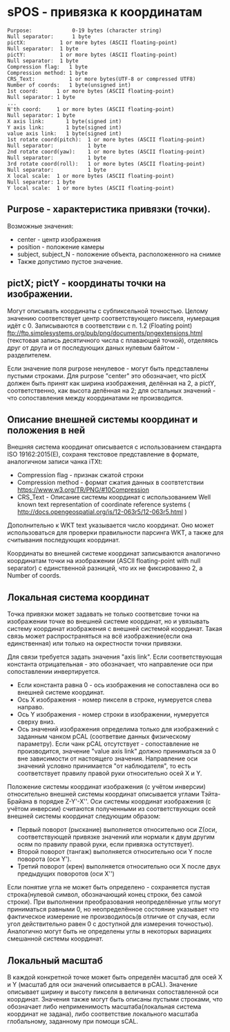 # sPOS - привязка к координатам

    Purpose:             0-19 bytes (character string)
    Null separator:      1 byte
    pictX:           1 or more bytes (ASCII floating-point)
    Null separator:  1 byte
    pictY:           1 or more bytes (ASCII floating-point)
    Null separator:  1 byte
    Compression flag:   1 byte
    Compression method: 1 byte
    CRS_Text:           1 or more bytes(UTF-8 or compressed UTF8)
    Number of coords:   1 byte(unsigned int)
    1st coord:      1 or more bytes (ASCII floating-point)
    Null separator: 1 byte
    ...
    N'th coord:     1 or more bytes (ASCII floating-point)
    Null separator: 1 byte 
    X axis link:       1 byte(signed int)
    Y axis link:       1 byte(signed int)
    value axis link:   1 byte(signed int)
    1st rotate coord(pitch):  1 or more bytes (ASCII floating-point)
    Null separator:           1 byte
    2nd rotate coord(yaw):    1 or more bytes (ASCII floating-point)
    Null separator:           1 byte
    3rd rotate coord(roll):   1 or more bytes (ASCII floating-point)
    Null separator:           1 byte
    X local scale:  1 or more bytes (ASCII floating-point)
    Null separator: 1 byte
    Y local scale:  1 or more bytes (ASCII floating-point)
   
   
## Purpose - характеристика привязки (точки).
Возможные значения:
* center - центр изображения
* position - положение камеры
* subject, subject_N - положение объекта, расположенного на снимке
* Также допустимо пустое значение.
   
## pictX; pictY - координаты точки на изображении.
Могут описывать координаты с субпиксельной точностью. Целому значению соответствует центр соответствующего пикселя, нумерация идёт с 0. Записываются в соответствии с п. 1.2 (Floating point) ftp://ftp.simplesystems.org/pub/png/documents/pngextensions.html  (текстовая запись десятичного числа с плавающей точкой), отделяясь друг от друга и от последующих даных нулевым байтом - разделителем.

Если значение поля purpose ненулевое - могут быть представлены пустыми строками. Для purpose "center" это обозначает, что pictX должен быть принят как ширина изображения, делённая на 2, а pictY, соответственно, как высота делённая на 2; для остальных значений - что сопоставления между координатами не производится.

## Описание внешней системы координат и положения в ней
Внешняя система координат описывается с использованием стандарта ISO 19162:2015(E), сохраня текстовое представление в формате, аналогичном записи чанка iTXt:
+ Compression flag - признак сжатой строки
+ Compression method - формат сжатия данных в соотвтетствии https://www.w3.org/TR/PNG/#10Compression
+ CRS_Text - Описание системы координат с использованием Well known text representation of coordinate reference systems ( http://docs.opengeospatial.org/is/12-063r5/12-063r5.html )

Дополнительно к WKT text указывается число координат. Оно может использоваться для проверки правильности парсинга WKT, а также для считывания последующих координат.

Координаты во внешней системе координат записываются аналогично координатам точки на изображении (ASCII floating-point with null separator) с единственной разницей, что их не фиксированно 2, а Number of coords.

## Локальная система координат
Точка привязки может задавать не только соответсвие точки на изображении точке во внешней системе координат, но и увязывать систему координат изображения с внешней системой координат. Такая связь может распространяться на всё изображение(если она единственная) или только на окрестности точки привязки.

Для связи требуется задать значения "axis link". Если соответствующая константа отрицательная - это обозначает, что направление оси при сопоставлении инвертируется.
* Если константа равна 0 - ось изображения не сопоставлена оси во внешней системе координат.
* Ось X изображения - номер пикселя в строке, нумеруется слева направо.
* Ось Y изображения - номер строки в изображении, нумеруется сверху вниз.
* Ось значений изображения определима только для изображений с заданным чанком pCAL (соответвие данных физическому параметру). Если чанк pCAL отсутствует - сопоставление не производится, значение "value axis link" должно приниматься за 0 вне зависимости от настоящего значения. Направление оси значений условно принимается "от наблюдателя", то есть соответствует правилу правой руки относительно осей X и Y.
   
Положение системы координат изображения (с учётом инверсии) относительно внешней системы координат описывается углами Тэйта-Брайана в порядке Z-Y'-X''. Оси системы координат изображения (с учётом инверсии) считаются полученными из соответствующих осей внешней системы координат следующим образом:
* Первый поворот (рыскание) выполняется относительно оси Z(оси, соответствующей привязке значений или нормали к двум другим осям по правилу правой руки, если привязка остутствует).
* Второй поворот (тангаж) выполняется относительно оси Y после поворота (оси Y').
* Третий поворот (крен) выполняется относительно оси X после двух предыдущих поворотов (оси X'')

Если понятие угла не может быть определено - сохраняется пустая строка(нулевой символ, обозначающий конец строки, без самой строки). При выполнении преобразования неопределённые углы могут приниматься равными 0, но неопределённое состояние указывает что фактическое измерение не производилось(в отличие от случая, если угол действительно равен 0 с доступной для измерения точностью). Аналогично могут быть не определены углы в некоторых вариациях смешанной системы координат.

## Локальный масштаб
В каждой конкретной точке может быть определён масштаб для осей X и Y (масштаб для оси значений описывается в pCAL).
Значение описывает ширину и высоту пикселя в величинах сопоставленной оси координат.
Значения также могут быть описаны пустыми строками, что обозначает либо неприменимость масштаба(локальная система координат не задана), либо соответствие локального масштаба глобальному, заданному при помощи sCAL.
